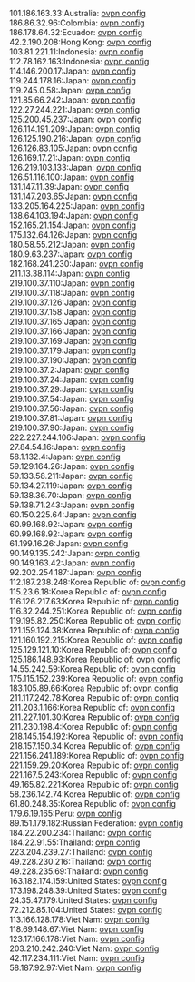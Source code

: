 101.186.163.33:Australia: [ovpn config](vpn/101_186_163_33.ovpn)  
186.86.32.96:Colombia: [ovpn config](vpn/186_86_32_96.ovpn)  
186.178.64.32:Ecuador: [ovpn config](vpn/186_178_64_32.ovpn)  
42.2.190.208:Hong Kong: [ovpn config](vpn/42_2_190_208.ovpn)  
103.81.221.11:Indonesia: [ovpn config](vpn/103_81_221_11.ovpn)  
112.78.162.163:Indonesia: [ovpn config](vpn/112_78_162_163.ovpn)  
114.146.200.17:Japan: [ovpn config](vpn/114_146_200_17.ovpn)  
119.244.178.16:Japan: [ovpn config](vpn/119_244_178_16.ovpn)  
119.245.0.58:Japan: [ovpn config](vpn/119_245_0_58.ovpn)  
121.85.66.242:Japan: [ovpn config](vpn/121_85_66_242.ovpn)  
122.27.244.221:Japan: [ovpn config](vpn/122_27_244_221.ovpn)  
125.200.45.237:Japan: [ovpn config](vpn/125_200_45_237.ovpn)  
126.114.191.209:Japan: [ovpn config](vpn/126_114_191_209.ovpn)  
126.125.190.216:Japan: [ovpn config](vpn/126_125_190_216.ovpn)  
126.126.83.105:Japan: [ovpn config](vpn/126_126_83_105.ovpn)  
126.169.17.21:Japan: [ovpn config](vpn/126_169_17_21.ovpn)  
126.219.103.133:Japan: [ovpn config](vpn/126_219_103_133.ovpn)  
126.51.116.100:Japan: [ovpn config](vpn/126_51_116_100.ovpn)  
131.147.11.39:Japan: [ovpn config](vpn/131_147_11_39.ovpn)  
131.147.203.65:Japan: [ovpn config](vpn/131_147_203_65.ovpn)  
133.205.164.225:Japan: [ovpn config](vpn/133_205_164_225.ovpn)  
138.64.103.194:Japan: [ovpn config](vpn/138_64_103_194.ovpn)  
152.165.21.154:Japan: [ovpn config](vpn/152_165_21_154.ovpn)  
175.132.64.126:Japan: [ovpn config](vpn/175_132_64_126.ovpn)  
180.58.55.212:Japan: [ovpn config](vpn/180_58_55_212.ovpn)  
180.9.63.237:Japan: [ovpn config](vpn/180_9_63_237.ovpn)  
182.168.241.230:Japan: [ovpn config](vpn/182_168_241_230.ovpn)  
211.13.38.114:Japan: [ovpn config](vpn/211_13_38_114.ovpn)  
219.100.37.110:Japan: [ovpn config](vpn/219_100_37_110.ovpn)  
219.100.37.118:Japan: [ovpn config](vpn/219_100_37_118.ovpn)  
219.100.37.126:Japan: [ovpn config](vpn/219_100_37_126.ovpn)  
219.100.37.158:Japan: [ovpn config](vpn/219_100_37_158.ovpn)  
219.100.37.165:Japan: [ovpn config](vpn/219_100_37_165.ovpn)  
219.100.37.166:Japan: [ovpn config](vpn/219_100_37_166.ovpn)  
219.100.37.169:Japan: [ovpn config](vpn/219_100_37_169.ovpn)  
219.100.37.179:Japan: [ovpn config](vpn/219_100_37_179.ovpn)  
219.100.37.190:Japan: [ovpn config](vpn/219_100_37_190.ovpn)  
219.100.37.2:Japan: [ovpn config](vpn/219_100_37_2.ovpn)  
219.100.37.24:Japan: [ovpn config](vpn/219_100_37_24.ovpn)  
219.100.37.29:Japan: [ovpn config](vpn/219_100_37_29.ovpn)  
219.100.37.54:Japan: [ovpn config](vpn/219_100_37_54.ovpn)  
219.100.37.56:Japan: [ovpn config](vpn/219_100_37_56.ovpn)  
219.100.37.81:Japan: [ovpn config](vpn/219_100_37_81.ovpn)  
219.100.37.90:Japan: [ovpn config](vpn/219_100_37_90.ovpn)  
222.227.244.106:Japan: [ovpn config](vpn/222_227_244_106.ovpn)  
27.84.54.16:Japan: [ovpn config](vpn/27_84_54_16.ovpn)  
58.1.132.4:Japan: [ovpn config](vpn/58_1_132_4.ovpn)  
59.129.164.26:Japan: [ovpn config](vpn/59_129_164_26.ovpn)  
59.133.58.211:Japan: [ovpn config](vpn/59_133_58_211.ovpn)  
59.134.27.119:Japan: [ovpn config](vpn/59_134_27_119.ovpn)  
59.138.36.70:Japan: [ovpn config](vpn/59_138_36_70.ovpn)  
59.138.71.243:Japan: [ovpn config](vpn/59_138_71_243.ovpn)  
60.150.225.64:Japan: [ovpn config](vpn/60_150_225_64.ovpn)  
60.99.168.92:Japan: [ovpn config](vpn/60_99_168_92.ovpn)  
60.99.168.92:Japan: [ovpn config](vpn/60_99_168_92.ovpn)  
61.199.16.26:Japan: [ovpn config](vpn/61_199_16_26.ovpn)  
90.149.135.242:Japan: [ovpn config](vpn/90_149_135_242.ovpn)  
90.149.163.42:Japan: [ovpn config](vpn/90_149_163_42.ovpn)  
92.202.254.187:Japan: [ovpn config](vpn/92_202_254_187.ovpn)  
112.187.238.248:Korea Republic of: [ovpn config](vpn/112_187_238_248.ovpn)  
115.23.6.18:Korea Republic of: [ovpn config](vpn/115_23_6_18.ovpn)  
116.126.217.63:Korea Republic of: [ovpn config](vpn/116_126_217_63.ovpn)  
116.32.244.251:Korea Republic of: [ovpn config](vpn/116_32_244_251.ovpn)  
119.195.82.250:Korea Republic of: [ovpn config](vpn/119_195_82_250.ovpn)  
121.159.124.38:Korea Republic of: [ovpn config](vpn/121_159_124_38.ovpn)  
121.160.192.215:Korea Republic of: [ovpn config](vpn/121_160_192_215.ovpn)  
125.129.121.10:Korea Republic of: [ovpn config](vpn/125_129_121_10.ovpn)  
125.186.148.93:Korea Republic of: [ovpn config](vpn/125_186_148_93.ovpn)  
14.55.242.59:Korea Republic of: [ovpn config](vpn/14_55_242_59.ovpn)  
175.115.152.239:Korea Republic of: [ovpn config](vpn/175_115_152_239.ovpn)  
183.105.89.66:Korea Republic of: [ovpn config](vpn/183_105_89_66.ovpn)  
211.117.242.78:Korea Republic of: [ovpn config](vpn/211_117_242_78.ovpn)  
211.203.1.166:Korea Republic of: [ovpn config](vpn/211_203_1_166.ovpn)  
211.227.101.30:Korea Republic of: [ovpn config](vpn/211_227_101_30.ovpn)  
211.230.198.4:Korea Republic of: [ovpn config](vpn/211_230_198_4.ovpn)  
218.145.154.192:Korea Republic of: [ovpn config](vpn/218_145_154_192.ovpn)  
218.157.150.34:Korea Republic of: [ovpn config](vpn/218_157_150_34.ovpn)  
221.156.241.189:Korea Republic of: [ovpn config](vpn/221_156_241_189.ovpn)  
221.159.29.20:Korea Republic of: [ovpn config](vpn/221_159_29_20.ovpn)  
221.167.5.243:Korea Republic of: [ovpn config](vpn/221_167_5_243.ovpn)  
49.165.82.221:Korea Republic of: [ovpn config](vpn/49_165_82_221.ovpn)  
58.236.142.74:Korea Republic of: [ovpn config](vpn/58_236_142_74.ovpn)  
61.80.248.35:Korea Republic of: [ovpn config](vpn/61_80_248_35.ovpn)  
179.6.19.165:Peru: [ovpn config](vpn/179_6_19_165.ovpn)  
89.151.179.182:Russian Federation: [ovpn config](vpn/89_151_179_182.ovpn)  
184.22.200.234:Thailand: [ovpn config](vpn/184_22_200_234.ovpn)  
184.22.91.55:Thailand: [ovpn config](vpn/184_22_91_55.ovpn)  
223.204.239.27:Thailand: [ovpn config](vpn/223_204_239_27.ovpn)  
49.228.230.216:Thailand: [ovpn config](vpn/49_228_230_216.ovpn)  
49.228.235.69:Thailand: [ovpn config](vpn/49_228_235_69.ovpn)  
163.182.174.159:United States: [ovpn config](vpn/163_182_174_159.ovpn)  
173.198.248.39:United States: [ovpn config](vpn/173_198_248_39.ovpn)  
24.35.47.179:United States: [ovpn config](vpn/24_35_47_179.ovpn)  
72.212.85.104:United States: [ovpn config](vpn/72_212_85_104.ovpn)  
113.166.128.178:Viet Nam: [ovpn config](vpn/113_166_128_178.ovpn)  
118.69.148.67:Viet Nam: [ovpn config](vpn/118_69_148_67.ovpn)  
123.17.166.178:Viet Nam: [ovpn config](vpn/123_17_166_178.ovpn)  
203.210.242.240:Viet Nam: [ovpn config](vpn/203_210_242_240.ovpn)  
42.117.234.111:Viet Nam: [ovpn config](vpn/42_117_234_111.ovpn)  
58.187.92.97:Viet Nam: [ovpn config](vpn/58_187_92_97.ovpn)  
